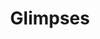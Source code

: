 ---
title: Glimpses
description_markdown: >-
  This is a new series of paintings which are small and irregular edges. They
  are left purposefully unframed, free and expansive but also appear to be a
  'glimpse' of something fleeting rather than fixed.
_gallery_date:
permalink: /paintings/glimpses
archive: false
main_image_path: /assets/images/3599a-screen-copy-1.jpg
thumb_crop:
images:
  - image_path: /assets/images/3603a-screen-copy.jpg
    image_title: No Idle Sitting
    image_description: |-
      Oil on wood panel
      Dimensions: W18 H13 cms, 2020
  - image_path: /assets/images/3589a-screen-copy.jpg
    image_title: If I lived in a forest I would hang my dress from a tree
    image_description: |-
      Oil on wood panel
      Dimensions: W23 H20 D1.5 cms, 2020
  - image_path: /assets/images/3592-screen-copy.jpg
    image_title: Pair-a-dice
    image_description: |-
      Oil on wood panel, assenblage
      Dimensions: W17.5 H15 cms, 2020
  - image_path: /assets/images/3599a-screen-copy.jpg
    image_title: Backyard Bananas
    image_description: |-
      Oil on wood panel, assesmblage
      Dimensions:W16.5 H23.5 D1.5 cms, 2020
  - image_path: /assets/images/3579-screen-copy.jpg
    image_title: Conversation with peacocks
    image_description: |-
      Oil on wood panel
      Dimensions: H33 W21 D1.5 cms, 2020
  - image_path: /assets/images/3596a-screen-copy.jpg
    image_title: Birthday Suit
    image_description: |-
      Oil on wood panel, assemblage
      Dimensions: H21 W19 D2.5 cms, 2020
  - image_path: /assets/images/3581-screen-copy.jpg
    image_title: Gone South
    image_description: |-
      Oil on wood panel
      Dimensions: W18 H20 cms, 2020
  - image_path: /assets/images/3584a-screen-copy.jpg
    image_title: Tilt
    image_description: |-
      Oil on charred wood panel
      Dimensions: W14.5 X H34 cms
  - image_path: /assets/images/3616a-screen-copy.jpg
    image_title: Absent Beach
    image_description:
  - image_path: /assets/images/3612-screen-copy.jpg
    image_title: Portrait of a strawberry
    image_description:
  - image_path: /assets/images/3566a-screen-copy.jpg
    image_title: The Mirrorball Resort
    image_description:
  - image_path: /assets/images/3587-screen-copy.jpg
    image_title: The Idler
    image_description:
_options:
  image_path:
    width: 1200
    height: 1200
    resize_style: contain
    mime_type: image/jpeg
  main_image_path:
    width: 1200
    height: 800
    resize_style: contain
    mime_type: image/jpeg
_comments:
  title: Gallery title
  permalink: Be careful editing this
  main_image_path: Image used to represent your gallery
  images: Add and edit your gallery images here
  image_description: May only be used in the close up of an image
---